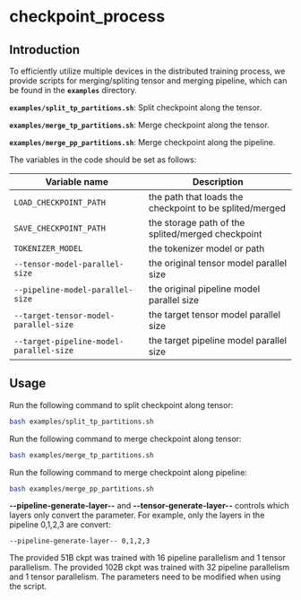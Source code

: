 # checkpoint_process


## Introduction

To efficiently utilize multiple devices in the distributed training process, we provide scripts for merging/spliting tensor and merging pipeline, which can be found in the  **`examples`** directory.

**`examples/split_tp_partitions.sh`**: Split  checkpoint along the tensor.

**`examples/merge_tp_partitions.sh`**: Merge  checkpoint along the tensor.

**`examples/merge_pp_partitions.sh`**: Merge  checkpoint along the pipeline.

The variables in the code should be set as follows:

|Variable name	|Description	|
|--------------------------|----------------------------------------|
|`LOAD_CHECKPOINT_PATH`|the path that loads the checkpoint to be splited/merged|
|`SAVE_CHECKPOINT_PATH`|the storage path of the splited/merged checkpoint|
|`TOKENIZER_MODEL`|the tokenizer model or path|
|`--tensor-model-parallel-size`|the original tensor model parallel size|
|`--pipeline-model-parallel-size`|the original pipeline model parallel size|
|`--target-tensor-model-parallel-size`|the target tensor model parallel size|
|`--target-pipeline-model-parallel-size`|the target pipeline model parallel size|


## Usage

Run the following command to split checkpoint along tensor:
```bash
bash examples/split_tp_partitions.sh
```
Run the following command to merge checkpoint along tensor:
```bash
bash examples/merge_tp_partitions.sh
```
Run the following command to merge checkpoint along pipeline:
```bash
bash examples/merge_pp_partitions.sh
```
**--pipeline-generate-layer--** and **--tensor-generate-layer--**  controls which layers only convert the parameter. For example, only the layers in the pipeline 0,1,2,3 are convert:
```
--pipeline-generate-layer-- 0,1,2,3
```

The provided 51B ckpt was trained with 16 pipeline parallelism and 1 tensor parallelism. The provided 102B ckpt was trained with 32 pipeline parallelism and 1 tensor parallelism. The parameters need to be modified when using the script. 
